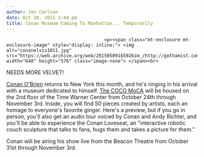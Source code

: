 ```yaml
---
author: Jen Carlson
date: Oct 20, 2011 2:44 pm
title: Conan Museum Coming To Manhattan... Temporarily
---
```


	
										<p><span class="mt-enclosure mt-enclosure-image" style="display: inline;"> <img alt="conanelvis1011.jpg" src="https://web.archive.org/web/20150509165926im_/http://gothamist.com/attachments/arts_jen/conanelvis1011.jpg" width="640" height="576" class="image-none"> </span><br>
<span class="photo_caption">NEEDS MORE VELVET!</span></p>

<p><a href="https://web.archive.org/web/20150509165926/http://gothamist.com/tags/conanobrien">Conan O&apos;Brien</a> returns to New York this month, and he&apos;s ringing in his arrival with a museum dedicated to himself. <a href="https://web.archive.org/web/20150509165926/http://teamcoco.com/moca">The COCO MoCA</a> will be housed on the 2nd floor of the Time Warner Center from October 24th through November 3rd. Inside, you will find 50 pieces created by artists, each an homage to everyone&apos;s favorite ginger. Here&apos;s a preview, but if you go in person, you&apos;ll also get an audio tour voiced by Conan and Andy Richter, and you&apos;ll be able to experience the Conan Loveseat, an &quot;interactive robotic couch sculpture that talks to fans, hugs them and takes a picture for them.&quot;</p>

<p>Conan will be airing his show live from the Beacon Theatre from October 31st through November 3rd.</p>					
										
									
				